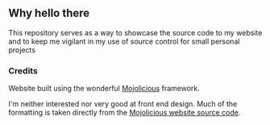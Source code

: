 ## Why hello there

This repository serves as a way to showcase the source code to my website and to keep me vigilant in my use of source control for small personal projects

### Credits
Website built using the wonderful [Mojolicious](https://mojolicious.org/ "Mojolicious Homepage") framework.

I'm neither interested nor very good at front end design. Much of the formatting is taken directly from the [Mojolicious website source code](https://github.com/mojolicious/mojolicious.org "Mojolicious Website Github").
